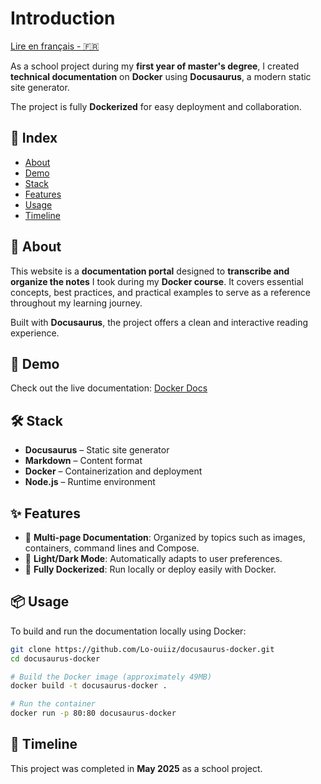 # Introduction

[Lire en français - 🇫🇷](README_FR.md)

As a school project during my **first year of master's degree**, I created **technical documentation** on **Docker** using **Docusaurus**, a modern static site generator.

The project is fully **Dockerized** for easy deployment and collaboration.

## 📒 Index

- [About](#🔰-about)
- [Demo](#🚀-demo)
- [Stack](#🛠️-stack)
- [Features](#✨-features)
- [Usage](#📦-usage)
- [Timeline](#📅-timeline)

## 🔰 About

This website is a **documentation portal** designed to **transcribe and organize the notes** I took during my **Docker course**. It covers essential concepts, best practices, and practical examples to serve as a reference throughout my learning journey.

Built with **Docusaurus**, the project offers a clean and interactive reading experience.

## 🚀 Demo

Check out the live documentation: [Docker Docs](https://docusaurus-docker.vercel.app/)

## 🛠️ Stack

- **Docusaurus** – Static site generator
- **Markdown** – Content format
- **Docker** – Containerization and deployment
- **Node.js** – Runtime environment

## ✨ Features

- 📘 **Multi-page Documentation**: Organized by topics such as images, containers, command lines and Compose.
- 🎨 **Light/Dark Mode**: Automatically adapts to user preferences.
- 🐳 **Fully Dockerized**: Run locally or deploy easily with Docker.

## 📦 Usage

To build and run the documentation locally using Docker:

```bash
git clone https://github.com/Lo-ouiiz/docusaurus-docker.git
cd docusaurus-docker

# Build the Docker image (approximately 49MB)
docker build -t docusaurus-docker .

# Run the container
docker run -p 80:80 docusaurus-docker
```

## 📅 Timeline

This project was completed in **May 2025** as a school project.
